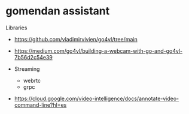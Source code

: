 # gomendan assistant

Libraries

- https://github.com/vladimirvivien/go4vl/tree/main
- https://medium.com/go4vl/building-a-webcam-with-go-and-go4vl-7b56d2c54e39

- Streaming
  - webrtc
  - grpc

- https://cloud.google.com/video-intelligence/docs/annotate-video-command-line?hl=es